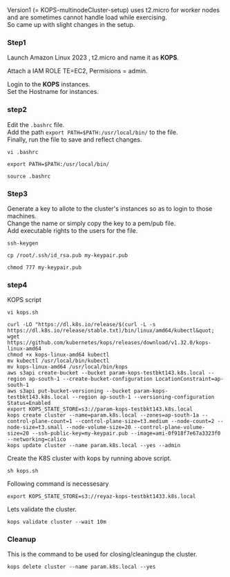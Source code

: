 Version1 (= KOPS-multinodeCluster-setup) uses t2.micro for worker nodes and are sometimes cannot handle load while exercising.  
So came up with slight changes in the setup.  

### Step1 
Launch Amazon Linux 2023 , t2.micro  and name it as **KOPS**.

Attach a IAM ROLE TE=EC2, Permisions = admin.  

Login to the **KOPS** instances.  
Set the Hostname for instances.  

### step2 
Edit the `.bashrc` file.  
Add the path `export PATH=$PATH:/usr/local/bin/` to the file.  
Finally, run the file to save and reflect changes.
```
vi .bashrc
```
```
export PATH=$PATH:/usr/local/bin/
```
```
source .bashrc
```

### Step3 
Generate a key to allote to the cluster's instances so as to login to those machines.  
Change the name or simply copy the key to a pem/pub file.  
Add executable rights to the users for the file.
```
ssh-keygen
```
```
cp /root/.ssh/id_rsa.pub my-keypair.pub
```
```
chmod 777 my-keypair.pub
```

### step4 
KOPS script
```
vi kops.sh
```

```
curl -LO "https://dl.k8s.io/release/$(curl -L -s https://dl.k8s.io/release/stable.txt)/bin/linux/amd64/kubectl&quot;
wget https://github.com/kubernetes/kops/releases/download/v1.32.0/kops-linux-amd64
chmod +x kops-linux-amd64 kubectl
mv kubectl /usr/local/bin/kubectl
mv kops-linux-amd64 /usr/local/bin/kops
aws s3api create-bucket --bucket param-kops-testbkt143.k8s.local --region ap-south-1 --create-bucket-configuration LocationConstraint=ap-south-1
aws s3api put-bucket-versioning --bucket param-kops-testbkt143.k8s.local --region ap-south-1 --versioning-configuration Status=Enabled
export KOPS_STATE_STORE=s3://param-kops-testbkt143.k8s.local
kops create cluster --name=param.k8s.local --zones=ap-south-1a --control-plane-count=1 --control-plane-size=t3.medium --node-count=2 --node-size=t3.small --node-volume-size=20 --control-plane-volume-size=20 --ssh-public-key=my-keypair.pub --image=ami-0f918f7e67a3323f0 --networking=calico
kops update cluster --name param.k8s.local --yes --admin
```

Create the K8S cluster with kops by running above script.
```
sh kops.sh
```

Following command is necessesary 
```
export KOPS_STATE_STORE=s3://reyaz-kops-testbkt1433.k8s.local
```

Lets validate the cluster.
```
kops validate cluster --wait 10m
```


### Cleanup 
This is the command to be used for closing/cleaningup the cluster.  
```
kops delete cluster --name param.k8s.local --yes
```
